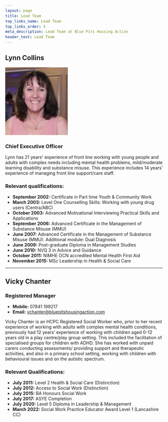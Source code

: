 ```yaml
---
layout: page
title: Lead Team
top_links_name: Lead Team
top_links_order: 5
meta_description: Lead Team at Blue Pits Housing Action
header_text: Lead Team
---
```


## <span>Lynn Collins</span>

<div class="row" markdown="0">
<div class="col-sm-3" markdown="1">

![Lynn Collins](/images/small/lynn-collins-ceo.jpg)

</div>
<div class="col-sm-9" markdown="1">


### <span>Chief Executive Officer</span>

Lynn has 21 years' experience of front line working with young people and adults with complex needs including mental health problems, mild/moderate learning disability and substance misuse. This experience includes 14 years’ experience of managing front line support/care staff.

### <span>Relevant qualifications:</span>

* **September 2002:** Certificate in Part time Youth & Community Work
* **March 2003:** Level One Counselling Skills: Working with young drug users (Centra/ABC)
* **October 2003:** Advanced Motivational Interviewing Practical Skills and Applications
* **September 2006:** Advanced Certificate in the Management of Substance Misuse (MMU)
* **June 2007:** Advanced Certificate in the Management of Substance Misuse (MMU): Additional module: Dual Diagnosis
* **June 2009:** Post-graduate Diploma in Management Studies
* **June 2010:** NVQ 3 in Advice and Guidance
* **October 2011:** NIMHE OCN accredited Mental Health First Aid
* **November 2015:** MSc Leadership in Health & Social Care

</div>
</div>
<hr>
<div markdown="1">

## <span>Vicky Chanter</span>

### <span>Registered Manager</span>

* **Mobile:** 07841 199217
* **Email:** [vchanter@bluepitshousingaction.com](mailto:vchanter@bluepitshousingaction.com)

Vicky Chanter is an HCPC Registered Social Worker who, prior to her recent experience of working with adults with complex mental health conditions, previously had 12 years’ experience of working with children aged 0-12 years old in a play centre/play group setting. This included the facilitation of specialised groups for children with ADHD. She has worked with unpaid carers conducting assessments/ providing support and therapeutic activities, and also in a primary school setting, working with children with behavioural issues and on the autistic spectrum.

### <span>Relevant Qualifications:</span>

* **July 2011:** Level 2 Health & Social Care (Distinction)
* **July 2012:** Access to Social Work (Distinction)
* **July 2015:** BA Honours Social Work
* **July 2017:** ASYE Completion
* **July 2020:** Level 5 Diploma in Leadership & Management
* **March 2022:** Social Work Practice Educator Award Level 1 (Lancashire CC)

</div>